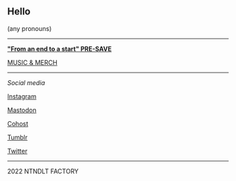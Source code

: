 ## Hello

(any pronouns)

----

[**"From an end to a start" PRE-SAVE**](https://distrokid.com/hyperfollow/nintendult/from-an-end-to-a-start)

[MUSIC & MERCH](https://linktr.ee/nintendult)

----

_Social media_

[Instagram](https://www.instagram.com/nintendult)

<a rel="me" href="https://mastodon.social/@Nintendult">Mastodon</a>

[Cohost](https://cohost.org/nintendult)

[Tumblr](https://blog.nintendult.xyz/)

[Twitter](https://twitter.com/nintendult)

----

2022 NTNDLT FACTORY
